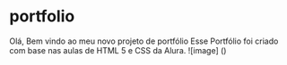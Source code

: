 # portfolio 
Olá, Bem vindo ao meu novo projeto de portfólio
Esse Portfólio foi criado com base nas aulas de HTML 5 e CSS da Alura.
![image] ()
